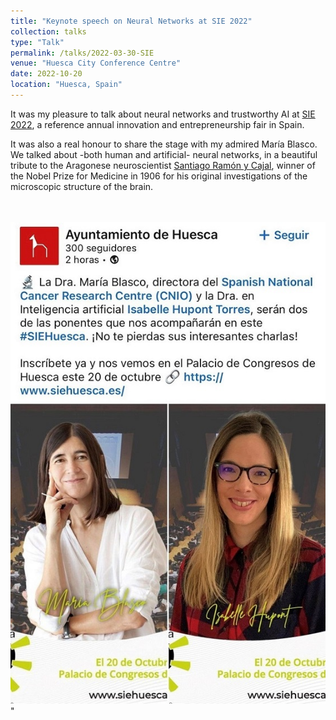 ```yaml
---
title: "Keynote speech on Neural Networks at SIE 2022"
collection: talks
type: "Talk"
permalink: /talks/2022-03-30-SIE
venue: "Huesca City Conference Centre"
date: 2022-10-20
location: "Huesca, Spain"
---
```


It was my pleasure to talk about neural networks and trustworthy AI at [SIE 2022](https://www.siehuesca.es/), a reference annual innovation and entrepreneurship fair in Spain. 

It was also a real honour to share the stage with my admired María Blasco. We talked about -both human and artificial- neural networks, in a beautiful tribute to the Aragonese neuroscientist [Santiago Ramón y Cajal](https://en.wikipedia.org/wiki/Santiago_Ram%C3%B3n_y_Cajal), winner of the Nobel Prize for Medicine in 1906 for his original investigations of the microscopic structure of the brain.

<br> <br/><img src='/images/sie.jpg'>"
